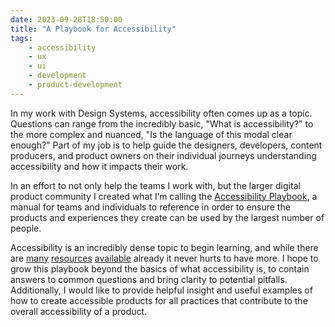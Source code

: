 ```yaml
---
date: 2023-09-28T18:50:00
title: "A Playbook for Accessibility"
tags: 
    - accessibility
    - ux
    - ui
    - development
    - product-development
---
```


In my work with Design Systems, accessibility often comes up as a topic. Questions can range from the incredibly basic, "What is accessibility?" to the more complex and nuanced, "Is the language of this modal clear enough?" Part of my job is to help guide the designers, developers, content producers, and product owners on their individual journeys understanding accessibility and how it impacts their work.

In an effort to not only help the teams I work with, but the larger digital product community I created what I’m calling the [Accessibility Playbook](https://accessibility.blind3y3design.com/), a manual for teams and individuals to reference in order to ensure the products and experiences they create can be used by the largest number of people.

Accessibility is an incredibly dense topic to begin learning, and while there are [many](https://web.dev/learn/accessibility/) [resources](https://developer.mozilla.org/en-US/docs/Learn/Accessibility/What_is_accessibility) [available](https://www.w3.org/WAI/WCAG21/Understanding/) already it never hurts to have more. I hope to grow this playbook beyond the basics of what accessibility is, to contain answers to common questions and bring clarity to potential pitfalls. Additionally, I would like to provide helpful insight and useful examples of how to create accessible products for all practices that contribute to the overall accessibility of a product.